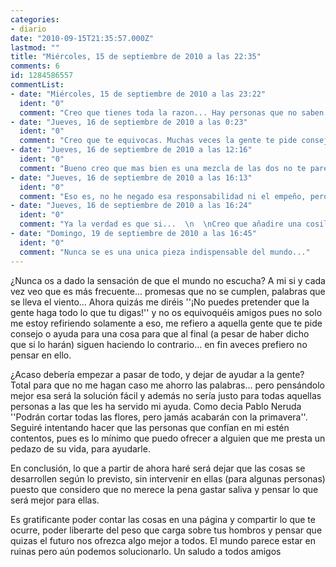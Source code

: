 ```yaml
---
categories:
- diario
date: "2010-09-15T21:35:57.000Z"
lastmod: ""
title: "Miércoles, 15 de septiembre de 2010 a las 22:35"
comments: 6
id: 1284586557
commentList:
- date: "Miércoles, 15 de septiembre de 2010 a las 23:22"
  ident: "0"
  comment: "Creo que tienes toda la razon... Hay personas que no saben escuchar, que no se merecen que las ayuden, gente caprichosa.  \nOdio a esas personas que te hacen perder años bajo falsas promesas, personas que juegan con los sentimientos y se creen mas listas que nadie. Mi consejo para esa gente es que acepten los consejos de los buenos amigos, pues aunque duela, suelen tener siempre razon,  \n  \nGracias amigo!"
- date: "Jueves, 16 de septiembre de 2010 a las 0:23"
  ident: "0"
  comment: "Creo que te equivocas. Muchas veces la gente te pide consejo simplemente para sentirse apoyadas y escuchadas, pero tienen ciertos sentimientos que no pueden vencer y acaban por desoír lo que acabas de decir. Simplemente buscaban tu compañía y palabras. Cambiar la conducta de alguien, y más si el sentimiento que le guía es fuerte, es casi imposible a base de palabras. El tiempo les hará reconocer el camino que deben tomar. En definitiva: los amigos no están para ayudar a cambiar a los demás, sino para aceptarlos tal y cómo son en sus mismos errores y apoyarlos siempre."
- date: "Jueves, 16 de septiembre de 2010 a las 12:16"
  ident: "0"
  comment: "Bueno creo que mas bien es una mezcla de las dos no te parece Yuzu? Como amigo tienes que apoyarles como son, pero a la vez tienes una cierta responsabilidad de intentar hacerles ver los errores que cometan.  \nPero simplemente hacerselos ver, no corregirlos ni criticarlos, para eso si que no creo que seamos quienes..."
- date: "Jueves, 16 de septiembre de 2010 a las 16:13"
  ident: "0"
  comment: "Eso es, no he negado esa responsabilidad ni el empeño, pero sabes que al final pasa lo mismo siempre."
- date: "Jueves, 16 de septiembre de 2010 a las 16:24"
  ident: "0"
  comment: "Ya la verdad es que si...  \n  \nCreo que añadire una cosilla para estar al tanto de las entradas en las que se comenta, algo asi como \"Comentarios nuevos en entradas en las que comentaste\", pero como eso lleva tiempo tardare en añadirlo jaja"
- date: "Domingo, 19 de septiembre de 2010 a las 16:45"
  ident: "0"
  comment: "Nunca se es una unica pieza indispensable del mundo..."
---
```


¿Nunca os a dado la sensación de que el mundo no escucha? A mi si y cada vez veo que es más frecuente... promesas que no se cumplen, palabras que se lleva el viento... Ahora quizás me diréis \'\'¡No puedes pretender que la gente haga todo lo que tu digas!\'\' y no os equivoquéis amigos pues no solo me estoy refiriendo solamente a eso, me refiero a aquella gente que te pide consejo o ayuda para una cosa para que al final (a pesar de haber dicho que si lo harán) siguen haciendo lo contrario... en fin aveces prefiero no pensar en ello.  
  
¿Acaso debería empezar a pasar de todo, y dejar de ayudar a la gente? Total para que no me hagan caso me ahorro las palabras... pero pensándolo mejor esa será la solución fácil y además no sería justo para todas aquellas personas a las que les ha servido mi ayuda. Como decia Pablo Neruda \'\'Podrán cortar todas las flores, pero jamás acabarán con la primavera\'\'. Seguiré intentando hacer que las personas que confían en mi estén contentos, pues es lo mínimo que puedo ofrecer a alguien que me presta un pedazo de su vida, para ayudarle.  
  
En conclusión, lo que a partir de ahora haré será dejar que las cosas se desarrollen según lo previsto, sin intervenir en ellas (para algunas personas) puesto que considero que no merece la pena gastar saliva y pensar lo que será mejor para ellas.  
  
Es gratificante poder contar las cosas en una página y compartir lo que te ocurre, poder liberarte del peso que carga sobre tus hombros y pensar que quizas el futuro nos ofrezca algo mejor a todos. El mundo parece estar en ruinas pero aún podemos solucionarlo. Un saludo a todos amigos